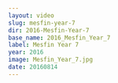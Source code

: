```yaml
---
layout: video
slug: mesfin-year-7
dir: 2016-Mesfin-Year-7
base_name: 2016_Mesfin_Year_7
label: Mesfin Year 7
year: 2016
image: Mesfin_Year_7.jpg
date: 20160814
---
```

